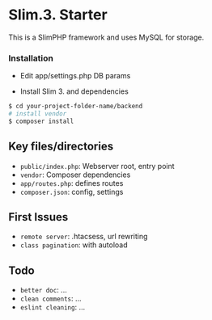 # Slim.3. Starter

This is a SlimPHP framework and uses MySQL for storage.

### Installation

- Edit app/settings.php DB params

- Install Slim 3. and dependencies

```sh
$ cd your-project-folder-name/backend
# install vendor
$ composer install
```

## Key files/directories

* `public/index.php`: Webserver root, entry point
* `vendor`: Composer dependencies
* `app/routes.php`: defines routes
* `composer.json`: config, settings

## First Issues

* `remote server`: .htacsess, url rewriting
* `class pagination`: with autoload

## Todo

* `better doc`: ...
* `clean comments`: ...
* `eslint cleaning`: ...

<!-- ## Changelog

* `npm by`: npm install -g auto-changelog / https://github.com/todo -->


